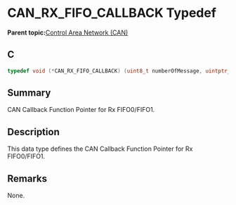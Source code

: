 # CAN\_RX\_FIFO\_CALLBACK Typedef

**Parent topic:**[Control Area Network \(CAN\)](GUID-B5AC476B-B06A-4C89-AB15-1BB515862877.md)

## C

```c
typedef void (*CAN_RX_FIFO_CALLBACK) (uint8_t numberOfMessage, uintptr_t contextHandle);

```

## Summary

CAN Callback Function Pointer for Rx FIFO0/FIFO1.

## Description

This data type defines the CAN Callback Function Pointer for Rx FIFO0/FIFO1.

## Remarks

None.

